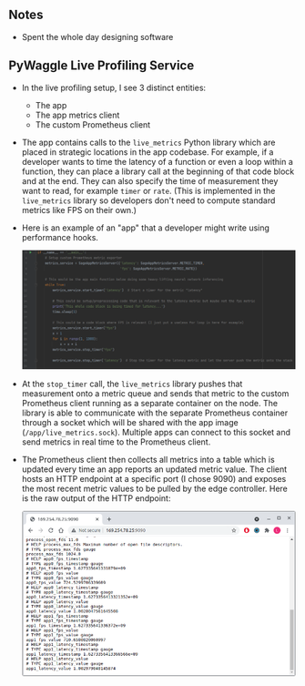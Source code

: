 ## Notes

- Spent the whole day designing software



## PyWaggle Live Profiling Service

- In the live profiling setup, I see 3 distinct entities:

  - The app 
  - The app metrics client
  - The custom Prometheus client

- The app contains calls to the `live_metrics` Python library which are placed in strategic locations in the app codebase. For example, if a developer wants to time the latency of a function or even a loop within a function, they can place a library call at the beginning of that code block and at the end. They can also specify the time of measurement they want to read, for example `timer` or `rate`. (This is implemented in the `live_metrics` library so developers don't need to compute standard metrics like FPS on their own.)

- Here is an example of an "app" that a developer might write using performance hooks.

  ![](pics/example_hooked_app_code.png)

- At the `stop_timer` call, the `live_metrics` library pushes that measurement onto a metric queue and sends that metric to the custom Prometheus client running as a separate container on the node. The library is able to communicate with the separate Prometheus container through a socket which will be shared with the app image (`/app/live_metrics.sock`). Multiple apps can connect to this socket and send metrics in real time to the Prometheus client.

- The Prometheus client then collects all metrics into a table which is updated every time an app reports an updated metric value. The client hosts an HTTP endpoint at a specific port (I chose 9090) and exposes the most recent metric values to be pulled by the edge controller. Here is the raw output of the HTTP endpoint:

  ![](pics/prometheus_client_export.png)



